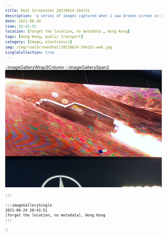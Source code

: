 ```yaml
---
title: Real Screenshot 20210624-204151
description: 'a series of images captured when i saw broken screen in city'
date: 2021-06-24
time: 20:41:51
location: [forget the location, no metadata , Hong Kong]
tags: [Hong Kong, public transport]
category: [Image, electronics]
img: /img/realScreenShot/20210624-204151-web.jpg
singleCollection: true
---
```


::imageGalleryWrap3Column
    :::imageGallerySpan2
      ![Alttext](/img/realScreenShot/20210624-204151-web.jpg)

    :::

    :::imageGallerySingle
    2021-06-24 20:41:51  
    [forget the location, no metadata], Hong Kong 
    :::
::